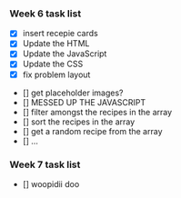 ### Week 6 task list
- [x] insert recepie cards 
- [x] Update the HTML 
- [x] Update the JavaScript
- [x] Update the CSS 
- [x] fix problem layout 
- [] get placeholder images?
- [] MESSED UP THE JAVASCRIPT
- [] filter amongst the recipes in the array
- [] sort the recipes in the array
- [] get a random recipe from the array
- [] ...

### Week 7 task list
- [] woopidii doo 